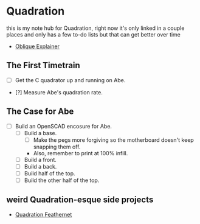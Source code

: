 # Quadration

this is my note hub for Quadration, right now it's only linked in a couple places and only has a few to-do lists but that can get better over time

- [Oblique Explainer](627a589f-04a8-405c-95b9-5103f0496e24.md)

## The First Timetrain

- [ ] Get the C quadrator up and running on Abe.
- [?] Measure Abe's quadration rate.

## The Case for Abe

- [ ] Build an OpenSCAD encosure for Abe.
  - [ ] Build a base.
    - [ ] Make the pegs more forgiving so the motherboard doesn't keep snapping them off.
    - Also, remember to print at 100% infill.
  - [ ] Build a front.
  - [ ] Build a back.
  - [ ] Build half of the top.
  - [ ] Build the other half of the top.

## weird Quadration-esque side projects

- [Quadration Feathernet](58594c81-a69d-4c63-a7b2-9f528172713a.md)

